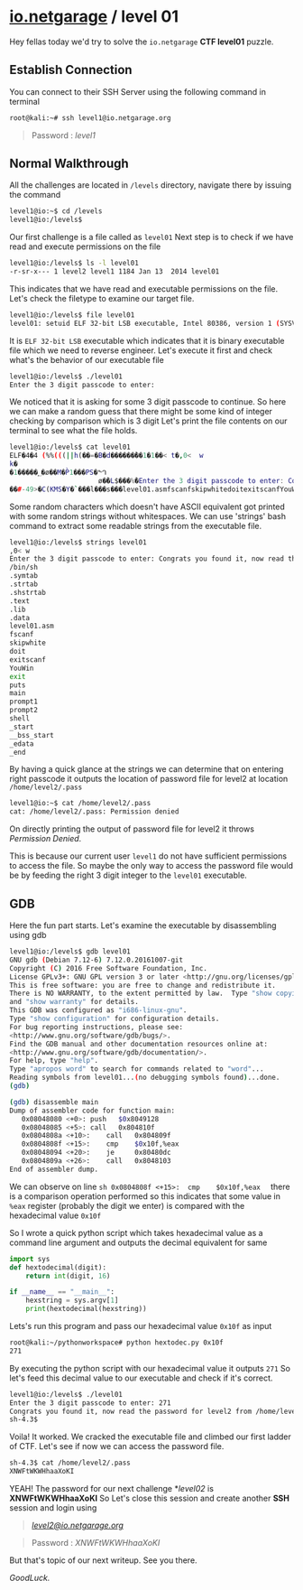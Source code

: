 
# [io.netgarage](https://io.netgarage.org/) / level 01

Hey fellas today we'd try to solve the ```io.netgarage``` **CTF level01** puzzle.

## Establish Connection
You can connect to their SSH Server using the following command in terminal

```sh
root@kali:~# ssh level1@io.netgarage.org
```
> Password : *level1*

## Normal Walkthrough
All the challenges are located in ```/levels``` directory, navigate there by issuing the command
```sh
level1@io:~$ cd /levels
level1@io:/levels$
```
Our first challenge is a file called as ```level01```
Next step is to check if we have read and execute permissions on the file
```sh
level1@io:/levels$ ls -l level01
-r-sr-x--- 1 level2 level1 1184 Jan 13  2014 level01
```
This indicates that we have read and executable permissions on the file.
Let's check the filetype to examine our target file.

```sh
level1@io:/levels$ file level01
level01: setuid ELF 32-bit LSB executable, Intel 80386, version 1 (SYSV), statically linked, not stripped
```
It is ```ELF 32-bit LSB``` executable which indicates that it is binary executable file which we need to reverse engineer.
Let's execute it first and check what's the behavior of our executable file

```sh
level1@io:/levels$ ./level01
Enter the 3 digit passcode to enter:
```

We noticed that it is asking for some 3 digit passcode to continue.
So here we can make a random guess that there might be some kind of integer checking by comparison which is 3 digit
Let's print the file contents on our terminal to see what the file holds.
```sh
level1@io:/levels$ cat level01
ELF�4�4 (%%(((||h(��=�B�d������̀��1�1��< t�,0<	w
k�
�1�����؁�ø��M�P̀1���PS�ᙰ
                      ø�̀�L$���%̀�Enter the 3 digit passcode to enter: Congrats you found it, now read the password for level2 from /home/level2/.pass
��#-49>�C(KMS�Y�`���l���s���level01.asmfscanfskipwhitedoitexitscanfYouWinexitputsmainprompt1prompt2shell_start__bss_start_edata_end
```
Some random characters which doesn't have ASCII equivalent got printed with some random strings without whitespaces.
We can use 'strings' bash command to extract some readable strings from the executable file.
```sh
level1@io:/levels$ strings level01
,0<	w
Enter the 3 digit passcode to enter: Congrats you found it, now read the password for level2 from /home/level2/.pass
/bin/sh
.symtab
.strtab
.shstrtab
.text
.lib
.data
level01.asm
fscanf
skipwhite
doit
exitscanf
YouWin
exit
puts
main
prompt1
prompt2
shell
_start
__bss_start
_edata
_end
```
By having a quick glance at the strings we can determine that on entering right passcode it outputs the location of password file for level2 at location ```/home/level2/.pass```

```sh
level1@io:~$ cat /home/level2/.pass
cat: /home/level2/.pass: Permission denied
```

On directly printing the output of password file for level2 it throws *Permission Denied*. 

This is because our current user ```level1``` do not have sufficient permissions to access the file.
So maybe the only way to access the password file would be by feeding the right 3 digit integer to the ```level01``` executable.

## GDB
Here the fun part starts.
Let's examine the executable by disassembling using gdb

```sh
level1@io:/levels$ gdb level01
GNU gdb (Debian 7.12-6) 7.12.0.20161007-git
Copyright (C) 2016 Free Software Foundation, Inc.
License GPLv3+: GNU GPL version 3 or later <http://gnu.org/licenses/gpl.html>
This is free software: you are free to change and redistribute it.
There is NO WARRANTY, to the extent permitted by law.  Type "show copying"
and "show warranty" for details.
This GDB was configured as "i686-linux-gnu".
Type "show configuration" for configuration details.
For bug reporting instructions, please see:
<http://www.gnu.org/software/gdb/bugs/>.
Find the GDB manual and other documentation resources online at:
<http://www.gnu.org/software/gdb/documentation/>.
For help, type "help".
Type "apropos word" to search for commands related to "word"...
Reading symbols from level01...(no debugging symbols found)...done.
(gdb) 
```

```sh
(gdb) disassemble main
Dump of assembler code for function main:
   0x08048080 <+0>:	push   $0x8049128
   0x08048085 <+5>:	call   0x804810f
   0x0804808a <+10>:	call   0x804809f
   0x0804808f <+15>:	cmp    $0x10f,%eax
   0x08048094 <+20>:	je     0x80480dc
   0x0804809a <+26>:	call   0x8048103
End of assembler dump.
```
We can observe on line ```sh 0x0804808f <+15>:	cmp    $0x10f,%eax  ``` there is a comparison operation performed so this indicates that
some value in ```%eax``` register (probably the digit we enter) is compared with the hexadecimal value ```0x10f```

So I wrote a quick python script which takes hexadecimal value as a command line argument and outputs the decimal equivalent for same
```python
import sys
def hextodecimal(digit):
    return int(digit, 16)

if __name__ == "__main__":
    hexstring = sys.argv[1]
    print(hextodecimal(hexstring))
```

Lets's run this program and pass our hexadecimal value ```0x10f``` as input

```sh
root@kali:~/pythonworkspace# python hextodec.py 0x10f
271
```

By executing the python script with our hexadecimal value it outputs ```271```
So let's feed this decimal value to our executable and check if it's correct.

```sh
level1@io:/levels$ ./level01 
Enter the 3 digit passcode to enter: 271
Congrats you found it, now read the password for level2 from /home/level2/.pass
sh-4.3$ 
```
Voila! It worked. We cracked the executable file and climbed our first ladder of CTF.
Let's see if now we can access the password file.

```sh
sh-4.3$ cat /home/level2/.pass
XNWFtWKWHhaaXoKI
```

YEAH! The password for our next challenge **level02* is **XNWFtWKWHhaaXoKI** 
So Let's close this session and create another **SSH** session and login using 

>*level2@io.netgarage.org*

>Password : *XNWFtWKWHhaaXoKI*

But that's topic of our next writeup.
See you there.

*GoodLuck.*





